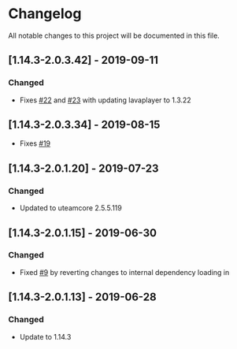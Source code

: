 # Changelog
All notable changes to this project will be documented in this file.

## [1.14.3-2.0.3.42] - 2019-09-11
### Changed
- Fixes [#22](https://github.com/MC-U-Team/Music-Player/issues/22) and [#23](https://github.com/MC-U-Team/Music-Player/issues/23) with updating lavaplayer to 1.3.22

## [1.14.3-2.0.3.34] - 2019-08-15
- Fixes [#19](https://github.com/MC-U-Team/Music-Player/issues/19)

## [1.14.3-2.0.1.20] - 2019-07-23
### Changed
- Updated to uteamcore 2.5.5.119

## [1.14.3-2.0.1.15] - 2019-06-30
### Changed
- Fixed [#9](https://github.com/MC-U-Team/Music-Player/issues/9) by reverting changes to internal dependency loading in

## [1.14.3-2.0.1.13] - 2019-06-28
### Changed
- Update to 1.14.3
